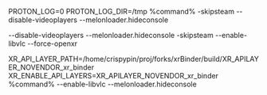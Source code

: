 
PROTON_LOG=0 PROTON_LOG_DIR=/tmp %command% -skipsteam --disable-videoplayers --melonloader.hideconsole

--disable-videoplayers
--melonloader.hideconsole
-skipsteam
--enable-libvlc
--force-openxr

XR_API_LAYER_PATH=/home/crispypin/proj/forks/xrBinder/build/XR_APILAYER_NOVENDOR_xr_binder XR_ENABLE_API_LAYERS=XR_APILAYER_NOVENDOR_xr_binder %command% --enable-libvlc --melonloader.hideconsole
